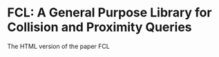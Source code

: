 # FCL: A General Purpose Library for Collision and Proximity Queries 

The HTML version of the paper FCL